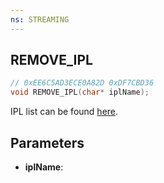 ```yaml
---
ns: STREAMING
---
```

## REMOVE_IPL

```c
// 0xEE6C5AD3ECE0A82D 0xDF7CBD36
void REMOVE_IPL(char* iplName);
```

IPL list can be found [here](https://docs.fivem.net/docs/game-references/game-data-files/ipl-list/).

## Parameters
* **iplName**: 

